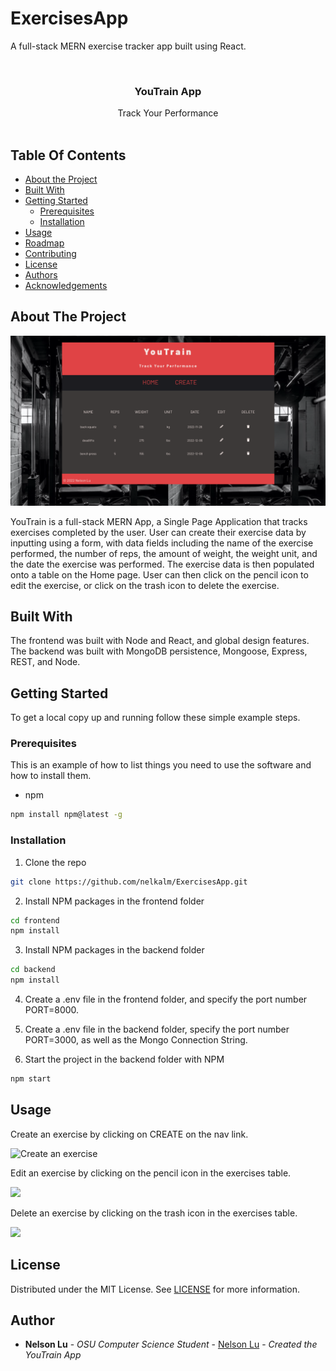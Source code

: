 # ExercisesApp
A full-stack MERN exercise tracker app built using React.

<br/>
<p align="center">
  <h3 align="center">YouTrain App</h3>

  <p align="center">
    Track Your Performance
    <br/>
    <br/>
  </p>
</p>



## Table Of Contents

* [About the Project](#about-the-project)
* [Built With](#built-with)
* [Getting Started](#getting-started)
  * [Prerequisites](#prerequisites)
  * [Installation](#installation)
* [Usage](#usage)
* [Roadmap](#roadmap)
* [Contributing](#contributing)
* [License](#license)
* [Authors](#authors)
* [Acknowledgements](#acknowledgements)

## About The Project

![Screen Shot](https://github.com/nelkalm/ExercisesApp/blob/main/youtrain-photos-gif/youtrain-overview.png?raw=true)

YouTrain is a full-stack MERN App, a Single Page Application that tracks exercises completed by the user. User can create their exercise data by inputting using a form, with data fields including the name of the exercise performed, the number of reps, the amount of weight, the weight unit, and the date the exercise was performed. The exercise data is then populated onto a table on the Home page. User can then click on the pencil icon to edit the exercise, or click on the trash icon to delete the exercise.

## Built With

The frontend was built with Node and React, and global design features. The backend was built with MongoDB persistence, Mongoose, Express, REST, and Node.

## Getting Started

To get a local copy up and running follow these simple example steps.

### Prerequisites

This is an example of how to list things you need to use the software and how to install them.

* npm

```sh
npm install npm@latest -g
```

### Installation

1. Clone the repo

```sh
git clone https://github.com/nelkalm/ExercisesApp.git
```

2. Install NPM packages in the frontend folder

```sh
cd frontend
npm install
```

3. Install NPM packages in the backend folder

```sh
cd backend
npm install
```

4. Create a .env file in the frontend folder, and specify the port number PORT=8000.

5. Create a .env file in the backend folder, specify the port number PORT=3000, as well as the Mongo Connection String.

6. Start the project in the backend folder with NPM

```sh
npm start
```

## Usage

Create an exercise by clicking on CREATE on the nav link.

![Create an exercise](https://github.com/nelkalm/ExercisesApp/blob/main/youtrain-photos-gif/create-exercise_AdobeExpress.gif?raw=true)

Edit an exercise by clicking on the pencil icon in the exercises table.

<img src="https://github.com/nelkalm/ExercisesApp/blob/main/youtrain-photos-gif/edit-exercise_AdobeExpress.gif?raw=true" width="400"/>

Delete an exercise by clicking on the trash icon in the exercises table.

<img src="https://github.com/nelkalm/ExercisesApp/blob/main/youtrain-photos-gif/delete-exercise_AdobeExpress.gif?raw=true" width="400"/>

## License

Distributed under the MIT License. See [LICENSE](https://github.com/nelkalmlu/ExerciseApp/blob/main/LICENSE.md) for more information.

## Author

* **Nelson Lu** - *OSU Computer Science Student* - [Nelson Lu](https://github.com/nelkalm) - *Created the YouTrain App*
